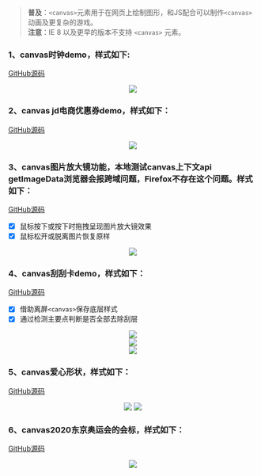 > **普及**：`<canvas>`元素用于在网页上绘制图形，和JS配合可以制作`<canvas>`动画及更复杂的游戏。  
> **注意**：IE 8 以及更早的版本不支持 `<canvas>` 元素。

### 1、canvas时钟demo，样式如下:  
[GitHub源码](https://github.com/yht1989/clock-demo/blob/master/clock/clock.html)
<div align='center'><img src='https://github.com/yht1989/clock-demo/blob/master/img/clock.png' /></div>

### 2、canvas jd电商优惠券demo，样式如下：  
[GitHub源码](https://github.com/yht1989/clock-demo/blob/master/coupon/jd.html) 
<div align='center'><img src='https://github.com/yht1989/clock-demo/blob/master/img/jd.png' /></div>  

### 3、canvas图片放大镜功能，本地测试canvas上下文api getImageData浏览器会报跨域问题，Firefox不存在这个问题。样式如下：  
[GitHub源码](https://github.com/yht1989/clock-demo/blob/master/magnifier/demo.html)  
- [x] 鼠标按下或按下时拖拽呈现图片放大镜效果
- [x] 鼠标松开或脱离图片恢复原样
<div align='center'><img src='https://github.com/yht1989/clock-demo/blob/master/img/magnifier.png' /></div>  

### 4、canvas刮刮卡demo，样式如下：  
[GitHub源码](https://github.com/yht1989/clock-demo/blob/master/scratchCard/demo.html)  
- [x] 借助离屏`<canvas>`保存底层样式
- [x] 通过检测主要点判断是否全部去除刮层
<div align='center'>
  <img src='https://github.com/yht1989/clock-demo/blob/master/img/startclear.png' /> <br /> 
  <img src='https://github.com/yht1989/clock-demo/blob/master/img/clearing.png' />  <br /> 
  <img src='https://github.com/yht1989/clock-demo/blob/master/img/clear.png' />  
</div>  

### 5、canvas爱心形状，样式如下：
[GitHub源码](https://github.com/yht1989/clock-demo/blob/master/love/index.html)  
<div align='center'>
  <img src='https://github.com/yht1989/clock-demo/blob/master/img/love_1.png' />
  <img src='https://github.com/yht1989/clock-demo/blob/master/img/love_2.png' />
</div>  

### 6、canvas2020东京奥运会的会标，样式如下：  
[GitHub源码](https://github.com/yht1989/clock-demo/blob/master/olympicGames/demo.html)  
<!-- 很巧妙设计：简简单单的图案，但一眼看出年份、国家和奥林匹克。 -->
<div align='center'>
  <img src='https://github.com/yht1989/clock-demo/blob/master/img/olympicGames.png' />
</div>  
